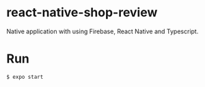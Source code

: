 # react-native-shop-review
Native application with using Firebase, React Native and Typescript.

# Run
```
$ expo start
```
